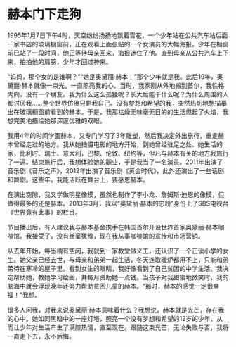 # 赫本门下走狗

1995年1月7日下午4时，天空纷纷扬扬地飘着雪花，一个少年站在公共汽车站后面一家书店的玻璃橱窗前，正在观看上面张贴的一个女演员的大幅海报。少年在橱窗前已站了一段时间，他正等待母亲回来，海报迷住了他。直到母亲从公共汽车上下来，拍拍他的肩膀，少年才回过神来。 

“妈妈，那个女的是谁啊？”“她是奥黛丽·赫本！”那个少年就是我。此后19年，奥黛丽·赫本就像一束光，一直照亮我的心。当时，我家刚从外地搬到首尔，我性格内向，没有一个朋友。我为什么这么孤独呢？长大后能干什么呢？为什么周围的人都讨厌我……整个世界仿佛只剩我自己。没有梦想和希望的我，突然热切地想描摹出在玻璃橱窗前看到的赫本。于是，我那枯燥无味毫无目的的生活燃起了火焰，我想完美地描绘她那深邃优雅的双眼。 

我用4年的时间学画赫本，又专门学习了3年雕塑，然后我决定外出旅行，重走赫本曾经走过的地方。我从她拍摄电影的地方开始，到她曾经驻足之处、她生活的家，比利时、瑞士、意大利，巴黎、伦敦、纽约等，但凡与赫本有关的地方我旅行了一遍。结束旅行后，我想体验她的职业，于是我当了一名演员。2011年出演了音乐剧《音乐之声》，2012年出演了音乐剧《黄金时代》，此外还演出了一些话剧和舞剧。这些年，我能活跃在舞台上，要感恩赫本。 

在演出空隙，我又学做明星像模，虽然也制作了李小龙、詹姆斯·迪恩的像模，但做得最多的还是赫本。2013年3月，我以“奥黛丽·赫本的忠粉”身份上了SBS电视台《世界竟有此事》的栏目。 

节目播出后，有人建议我与赫本基金携手在韩国首尔开设世界首家奥黛丽·赫本咖啡馆。我接受了，没有丝毫犹豫，现在我从事咖啡馆的宣传和市场营销。 

从去年开始，每当稍有空闲，我就到一家教堂做义工，还认识了一个正读小学的女生。她父亲已经去世，与母亲和弟弟一起生活，冬天连取暖炉都用不上，只能和弟弟待在寒冷的屋子里。看到女生的眼睛，我好像看到了自己贫困的中学生活。我决定帮助她，教她学习绘画，并每月资助她一点钱。当孩子对我甜蜜地微笑时，我的脑海中就会浮现晚年还努力帮助贫困儿童的赫本。“那时，赫本的感觉一定很幸福！”我想。 

很多人问我，对我来说奥黛丽·赫本意味着什么？我想说，赫本就是光芒，存在我的心中。她如同黑暗中的一座灯塔，照亮一个没有梦想和希望的12岁的少年，从而让少年对生活产生了满腔热情，直至现在。跟随这束光芒，无论失败与否，我将一直走下去，永不后悔。